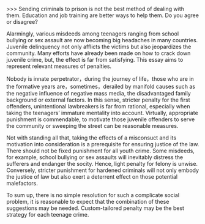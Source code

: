 &gt;&gt;&gt; Sending criminals to prison is not the best method of dealing with them. Education and job training are better ways to help them. Do you agree or disagree?

Alarmingly, various misdeeds among teenagers ranging from school bullying or sex assault are now becoming big headaches in many countries. Juvenile delinquency not only afflicts the victims but also jeopardizes the community. Many efforts have already been made on how to crack down juvenile crime, but, the effect is far from satisfying. This essay aims to represent relevant measures of penalties.

Nobody is innate perpetrator，during the journey of life，those who are in the formative years are，sometimes，derailed by manifold causes such as the negative influence of negative mass media, the disadvantaged family background or external factors. In this sense, stricter penalty for the first offenders, unintentional lawbreakers is far from rational, especially when taking the teenagers’ immature mentality into account. Virtually, appropriate punishment is commendable, to motivate those juvenile offenders to serve the community or sweeping the street can be reasonable measures.

Not with standing all that, taking the effects of a misconsuct and its motivation into consideration is a prerequisite for ensuring justice of the law. There should not be fixed punishment for all youth crime. Some misdeeds, for example, school bullying or sex assaults will inevitably distress the sufferers and endanger the socity. Hence, light penalty for felony is unwise. Conversely, stricter punishment for hardened criminals will not only embody the justice of law but also exert a deterrent effect on those potential malefactors.

To sum up, there is no simple resolution for such a complicate social problem, it is reasonable to expect that the combination of these suggestions may be needed. Custom-tailored penalty may be the best strategy for each teenage crime.

